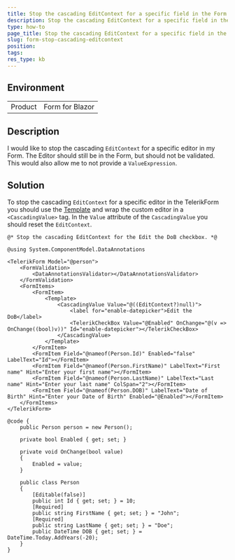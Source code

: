 ```yaml
---
title: Stop the cascading EditContext for a specific field in the Form
description: Stop the cascading EditContext for a specific field in the Form
type: how-to
page_title: Stop the cascading EditContext for a specific field in the Form
slug: form-stop-cascading-editcontext
position: 
tags: 
res_type: kb
---
```


## Environment
<table>
	<tbody>
		<tr>
			<td>Product</td>
			<td>Form for Blazor</td>
		</tr>
	</tbody>
</table>

## Description

I would like to stop the cascading `EditContext` for a specific editor in my Form. The Editor should still be in the Form, but should not be validated. This would also allow me to not provide a `ValueExpression`.

## Solution

To stop the cascading `EditContext` for a specific editor in the TelerikForm you should use the [Template](slug:form-formitems-template) and wrap the custom editor in a `<CascadingValue>` tag. In the `Value` attribute of the `CascadingValue` you should reset the `EditContext`.

````RAZOR
@* Stop the cascading EditContext for the Edit the DoB checkbox. *@ 

@using System.ComponentModel.DataAnnotations

<TelerikForm Model="@person">
    <FormValidation>
        <DataAnnotationsValidator></DataAnnotationsValidator>
    </FormValidation>
    <FormItems>
        <FormItem>
            <Template>
                <CascadingValue Value="@((EditContext?)null)">
                    <label for="enable-datepicker">Edit the DoB</label>
                    <TelerikCheckBox Value="@Enabled" OnChange="@(v => OnChange((bool)v))" Id="enable-datepicker"></TelerikCheckBox>
                </CascadingValue>
            </Template>
        </FormItem>
        <FormItem Field="@nameof(Person.Id)" Enabled="false" LabelText="Id"></FormItem>
        <FormItem Field="@nameof(Person.FirstName)" LabelText="First name" Hint="Enter your first name"></FormItem>
        <FormItem Field="@nameof(Person.LastName)" LabelText="Last name" Hint="Enter your last name" ColSpan="2"></FormItem>
        <FormItem Field="@nameof(Person.DOB)" LabelText="Date of Birth" Hint="Enter your Date of Birth" Enabled="@Enabled"></FormItem>
    </FormItems>
</TelerikForm>

@code {
    public Person person = new Person();

    private bool Enabled { get; set; }

    private void OnChange(bool value)
    {
        Enabled = value;
    }

    public class Person
    {
        [Editable(false)]
        public int Id { get; set; } = 10;
        [Required]
        public string FirstName { get; set; } = "John";
        [Required]
        public string LastName { get; set; } = "Doe";
        public DateTime DOB { get; set; } = DateTime.Today.AddYears(-20);
    }
}
````